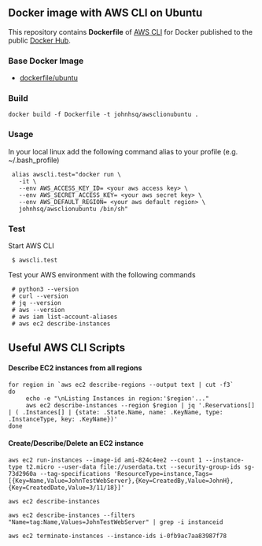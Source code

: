 ## Docker image with AWS CLI on Ubuntu
This repository contains **Dockerfile** of [AWS CLI](http://docs.aws.amazon.com/cli/latest/userguide/installing.html) for Docker published to the public [Docker Hub](https://hub.docker.com/r/johnhsq/awsclionubuntu/).


### Base Docker Image

* [dockerfile/ubuntu](http://dockerfile.github.io/#/ubuntu)


### Build

	docker build -f Dockerfile -t johnhsq/awsclionubuntu .

### Usage
In your local linux add the following command alias to your profile (e.g. ~/.bash_profile)

     alias awscli.test="docker run \
       -it \
       --env AWS_ACCESS_KEY_ID= <your aws access key> \
       --env AWS_SECRET_ACCESS_KEY= <your aws secret key> \
       --env AWS_DEFAULT_REGION= <your aws default region> \
       johnhsq/awsclionubuntu /bin/sh"

### Test
Start AWS CLI

     $ awscli.test

Test your AWS environment with the following commands

     # python3 --version
     # curl --version
     # jq --version
     # aws --version
     # aws iam list-account-aliases
     # aws ec2 describe-instances


## Useful AWS CLI Scripts
#### Describe EC2 instances from all regions

	for region in `aws ec2 describe-regions --output text | cut -f3`
	do
	     echo -e "\nListing Instances in region:'$region'..."
	     aws ec2 describe-instances --region $region | jq '.Reservations[] | ( .Instances[] | {state: .State.Name, name: .KeyName, type: .InstanceType, key: .KeyName})'
	done

#### Create/Describe/Delete an EC2 instance

    aws ec2 run-instances --image-id ami-824c4ee2 --count 1 --instance-type t2.micro --user-data file://userdata.txt --security-group-ids sg-73d2960a --tag-specifications 'ResourceType=instance,Tags=[{Key=Name,Value=JohnTestWebServer},{Key=CreatedBy,Value=JohnH},{Key=CreatedDate,Value=3/11/18}]'

    aws ec2 describe-instances
  
    aws ec2 describe-instances --filters "Name=tag:Name,Values=JohnTestWebServer" | grep -i instanceid
  
    aws ec2 terminate-instances --instance-ids i-0fb9ac7aa83987f78
	
